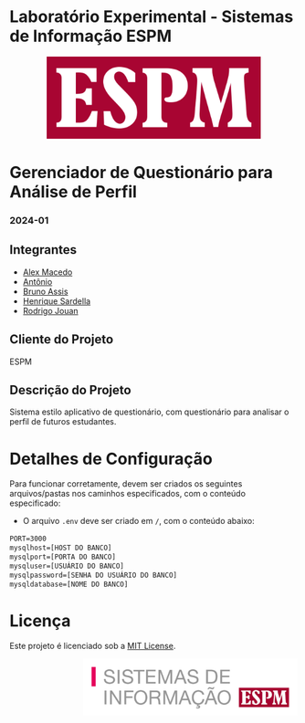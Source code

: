 # Laboratório Experimental - Sistemas de Informação ESPM

<p align="center">
    <a href="https://www.espm.br/cursos-de-graduacao/sistemas-de-informacao/"><img src="https://raw.githubusercontent.com/tech-espm/misc-template/main/logo.png" alt="Sistemas de Informação ESPM" style="width: 375px;"/></a>
</p>

# Gerenciador de Questionário para Análise de Perfil

### 2024-01

## Integrantes
- [Alex Macedo](https://github.com/Alexxmfs)
- [Antônio](https://github.com/melooczr29)
- [Bruno Assis](https://github.com/Assyss)
- [Henrique Sardella](https://github.com/henrique-sdc)
- [Rodrigo Jouan](https://github.com/RodrigoJouan)

## Cliente do Projeto

ESPM

## Descrição do Projeto

Sistema estilo aplicativo de questionário, com questionário para analisar o perfil de futuros estudantes.

# Detalhes de Configuração

Para funcionar corretamente, devem ser criados os seguintes arquivos/pastas nos caminhos especificados, com o conteúdo especificado:

- O arquivo `.env` deve ser criado em `/`, com o conteúdo abaixo:
```
PORT=3000
mysqlhost=[HOST DO BANCO]
mysqlport=[PORTA DO BANCO]
mysqluser=[USUÁRIO DO BANCO]
mysqlpassword=[SENHA DO USUÁRIO DO BANCO]
mysqldatabase=[NOME DO BANCO]
```

# Licença

Este projeto é licenciado sob a [MIT License](https://github.com/tech-espm/labs-avatar/blob/main/LICENSE).

<p align="right">
    <a href="https://www.espm.br/cursos-de-graduacao/sistemas-de-informacao/"><img src="https://raw.githubusercontent.com/tech-espm/misc-template/main/logo-si-512.png" alt="Sistemas de Informação ESPM" style="width: 375px;"/></a>
</p>
